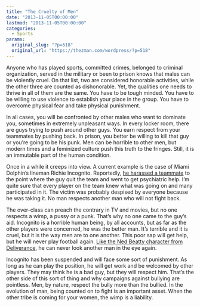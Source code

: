 ```yaml
---
title: "The Cruelty of Men"
date: "2013-11-05T00:00:00"
lastmod: "2013-11-05T00:00:00"
categories:
  - Sports
params:
  original_slug: "?p=518"
  original_url: "https://thezman.com/wordpress/?p=518"
---
```


Anyone who has played sports, committed crimes, belonged to criminal
organization, served in the military or been to prison knows that males
can be violently cruel. On that list, two are considered honorable
activities, while the other three are counted as dishonorable. Yet, the
qualities one needs to thrive in all of them are the same. You have to
be tough minded. You have to be willing to use violence to establish
your place in the group. You have to overcome physical fear and take
physical punishment.

In all cases, you will be confronted by other males who want to dominate
you, sometimes in extremely unpleasant ways. In every locker room, there
are guys trying to push around other guys. You earn respect from your
teammates by pushing back. In prison, you better be willing to kill that
guy or you’re going to be his punk. Men can be horrible to other men,
but modern times and a feminized culture push this truth to the fringes.
Still, it is an immutable part of the human condition.

Once in a while it creeps into view. A current example is the case of
Miami Dolphin’s lineman Richie Incognito. Reportedly, <a
href="http://espn.go.com/nfl/story/_/id/9926139/richie-incognito-miami-dolphins-used-slurs-messages-jonathan-martin"
rel="noopener" target="_blank">he harassed a teammate</a> to the point
where the guy quit the team and went to get psychiatric help. I’m quite
sure that every player on the team knew what was going on and many
participated in it. The victim was probably despised by everyone because
he was taking it. No man respects another man who will not fight back.

The over-class can preach the contrary in TV and movies, but no one
respects a wimp, a pussy or a punk. That’s why no one came to the guy’s
aid. Incognito is a horrible human being, by all accounts, but as far as
the other players were concerned, he was the better man. It’s terrible
and it is cruel, but it is the way men are to one another. This poor sap
will get help, but he will never play football again.
<a href="http://www.youtube.com/watch?v=WqNMjZpSbnU" rel="noopener"
target="_blank">Like the Ned Beatty character from Deliverance</a>, he
can never look another man in the eye again.

Incognito has been suspended and will face some sort of punishment. As
long as he can play the position, he will get work and be welcomed by
other players. They may think he is a bad guy, but they will respect
him. That’s the other side of this sort of thing and why campaigns
against bullying are pointless. Men, by nature, respect the bully more
than the bullied. In the evolution of man, being counted on to fight is
an important asset. When the other tribe is coming for your women, the
wimp is a liability.

